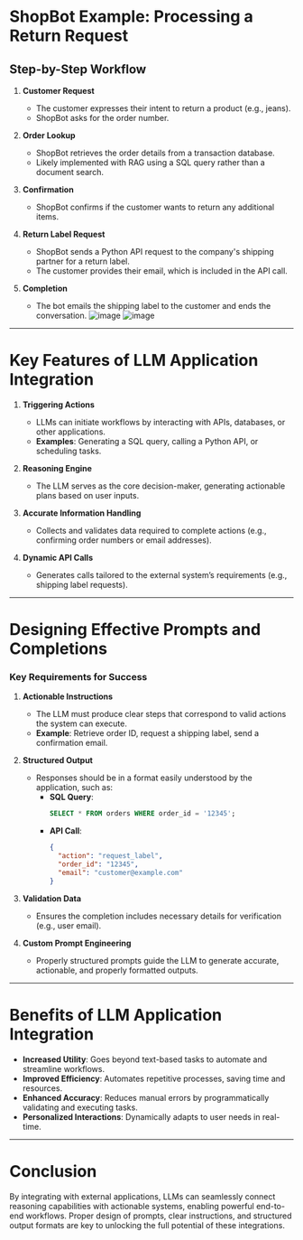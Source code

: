 # ShopBot Example: Processing a Return Request

## Step-by-Step Workflow

1. **Customer Request**
   - The customer expresses their intent to return a product (e.g., jeans).
   - ShopBot asks for the order number.

2. **Order Lookup**
   - ShopBot retrieves the order details from a transaction database.
   - Likely implemented with RAG using a SQL query rather than a document search.

3. **Confirmation**
   - ShopBot confirms if the customer wants to return any additional items.

4. **Return Label Request**
   - ShopBot sends a Python API request to the company's shipping partner for a return label.
   - The customer provides their email, which is included in the API call.

5. **Completion**
   - The bot emails the shipping label to the customer and ends the conversation.
![image](https://github.com/user-attachments/assets/6698de46-41d1-4ff6-8101-e1a6eec0295d)
![image](https://github.com/user-attachments/assets/84a6d811-b68e-429f-b7f8-5f07a3b4af56)

---

# Key Features of LLM Application Integration

1. **Triggering Actions**
   - LLMs can initiate workflows by interacting with APIs, databases, or other applications.
   - **Examples**: Generating a SQL query, calling a Python API, or scheduling tasks.

2. **Reasoning Engine**
   - The LLM serves as the core decision-maker, generating actionable plans based on user inputs.

3. **Accurate Information Handling**
   - Collects and validates data required to complete actions (e.g., confirming order numbers or email addresses).

4. **Dynamic API Calls**
   - Generates calls tailored to the external system’s requirements (e.g., shipping label requests).

---
# Designing Effective Prompts and Completions

### Key Requirements for Success

1. **Actionable Instructions**
   - The LLM must produce clear steps that correspond to valid actions the system can execute.
   - **Example**: Retrieve order ID, request a shipping label, send a confirmation email.

2. **Structured Output**
   - Responses should be in a format easily understood by the application, such as:
     - **SQL Query**:
       ```sql
       SELECT * FROM orders WHERE order_id = '12345';
       ```
     - **API Call**:
       ```json
       {
         "action": "request_label",
         "order_id": "12345",
         "email": "customer@example.com"
       }
       ```

3. **Validation Data**
   - Ensures the completion includes necessary details for verification (e.g., user email).

4. **Custom Prompt Engineering**
   - Properly structured prompts guide the LLM to generate accurate, actionable, and properly formatted outputs.

---

# Benefits of LLM Application Integration

- **Increased Utility**: Goes beyond text-based tasks to automate and streamline workflows.
- **Improved Efficiency**: Automates repetitive processes, saving time and resources.
- **Enhanced Accuracy**: Reduces manual errors by programmatically validating and executing tasks.
- **Personalized Interactions**: Dynamically adapts to user needs in real-time.

---

# Conclusion

By integrating with external applications, LLMs can seamlessly connect reasoning capabilities with actionable systems, enabling powerful end-to-end workflows. Proper design of prompts, clear instructions, and structured output formats are key to unlocking the full potential of these integrations.
